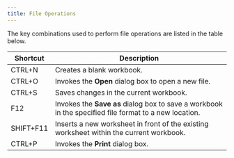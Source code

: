 ```yaml
---
title: File Operations
---
```

The key combinations used to perform file operations are listed in the table below.

| Shortcut | Description |
|---|---|
| CTRL+N | Creates a blank workbook. |
| CTRL+O | Invokes the **Open** dialog box to open a new file. |
| CTRL+S | Saves changes in the current workbook. |
| F12 | Invokes the **Save as** dialog box to save a workbook in the specified file format to a new location. |
| SHIFT+F11 | Inserts a new worksheet in front of the existing worksheet within the current workbook. |
| CTRL+P | Invokes the **Print** dialog box. |